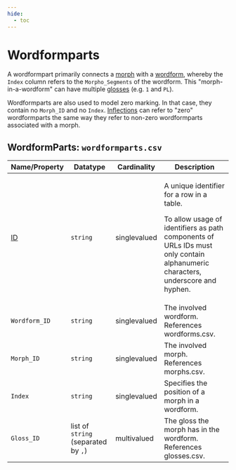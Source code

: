 ```yaml
---
hide:
  - toc
---
```

# Wordformparts
A wordformpart primarily connects a [morph](../morphs) with a [wordform](../wordforms), whereby the `Index` column refers to the `Morpho_Segments` of the wordform.
This "morph-in-a-wordform" can have multiple [glosses](gloss) (e.g. `1` and `PL`).

Wordformparts are also used to model zero marking.
In that case, they contain no `Morph_ID` and no `Index`.
[Inflections](../inflections) can refer to "zero" wordformparts the same way they refer to non-zero wordformparts associated with a morph.

## WordformParts: `wordformparts.csv`

Name/Property | Datatype | Cardinality | Description
 --- | --- | --- | --- 
[ID](http://cldf.clld.org/v1.0/terms.rdf#id) | `string` | singlevalued | <div> <p>A unique identifier for a row in a table.</p> <p> To allow usage of identifiers as path components of URLs IDs must only contain alphanumeric characters, underscore and hyphen. </p> </div> 
`Wordform_ID` | `string` | singlevalued | The involved wordform.<br>References wordforms.csv.
`Morph_ID` | `string` | singlevalued | The involved morph.<br>References morphs.csv.
`Index` | `string` | singlevalued | Specifies the position of a morph in a wordform.
`Gloss_ID` | list of `string` (separated by `,`) | multivalued | The gloss the morph has in the wordform.<br>References glosses.csv.